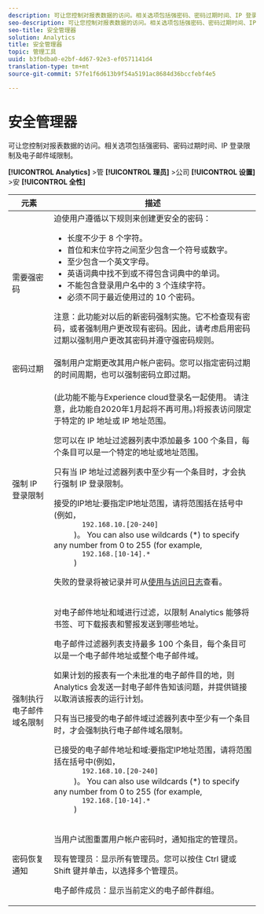 ```yaml
---
description: 可让您控制对报表数据的访问。相关选项包括强密码、密码过期时间、IP 登录限制及电子邮件域限制。
seo-description: 可让您控制对报表数据的访问。相关选项包括强密码、密码过期时间、IP 登录限制及电子邮件域限制。
seo-title: 安全管理器
solution: Analytics
title: 安全管理器
topic: 管理工具
uuid: b3fbdba0-e2bf-4d67-92e3-ef0571141d4
translation-type: tm+mt
source-git-commit: 57fe1f6d613b9f54a5191ac8684d36bccfebf4e5

---
```



# 安全管理器

可让您控制对报表数据的访问。相关选项包括强密码、密码过期时间、IP 登录限制及电子邮件域限制。

**[!UICONTROL Analytics]** &gt;管 **[!UICONTROL 理员]** &gt;公司 **[!UICONTROL 设置]** &gt;安 **[!UICONTROL 全性]**

<table id="table_F1AD9DE5094A4FC2B9DA8D01198F944B"> 
 <thead> 
  <tr> 
   <th colname="col1" class="entry"> 元素 </th> 
   <th colname="col2" class="entry"> 描述 </th> 
  </tr> 
 </thead>
 <tbody> 
  <tr> 
   <td colname="col1"> <span class="wintitle"> 需要强密码 </span> </td> 
   <td colname="col2">迫使用户遵循以下规则来创建更安全的密码： 
    <ul id="ul_100CC57EB4374DAA87B2074BA8B46F26"> 
     <li id="li_4D9102C361044FADBC14402A8398F2F3">长度不少于 8 个字符。 </li> 
     <li id="li_AFE9568C14894E93BFDFDC84DCD2838D">首位和末位字符之间至少包含一个符号或数字。 </li> 
     <li id="li_ECA05BEF7BFD4430B09D4A953B41D2A6">至少包含一个英文字母。 </li> 
     <li id="li_6928045588E94E28851BB15991C8D51E">英语词典中找不到或不得包含词典中的单词。 </li> 
     <li id="li_C3DD4608CA6F43E4B1E4FCFC6D116371">不能包含登录用户名中的 3 个连续字符。 </li> 
     <li id="li_687838CA01B94EE29EF4C09F485C5537">必须不同于最近使用过的 10 个密码。 </li> 
    </ul> <p>注意：此功能对以后的新密码强制实施。它不检查现有密码，或者强制用户更改现有密码。因此，请考虑启用密码过期以强制用户更改其密码并遵守强密码规则。 </p> </td> 
  </tr> 
  <tr> 
   <td colname="col1"> <span class="wintitle"> 密码过期</span> </td> 
   <td colname="col2"> 强制用户定期更改其用户帐户密码。您可以指定密码过期的时间周期，也可以强制密码立即过期。 </td> 
  </tr> 
  <tr> 
   <td colname="col1"> <span class="wintitle"> 强制 IP 登录限制</span> </td> 
   <td colname="col2"> <p>(此功能不能与Experience cloud登录名一起使用。 请注意，此功能自2020年1月起将不再可用。)将报表访问限定于特定的 IP 地址或 IP 地址范围。 </p> <p>您可以在 IP 地址过滤器列表中添加最多 100 个条目，每个条目可以是一个特定的地址或地址范围。 </p> <p> 只有当 IP 地址过滤器列表中至少有一个条目时，才会执行<span class="wintitle">强制 IP 登录限制</span>。 </p> <p> <span class="uicontrol"> 接受的IP地址</span>:要指定IP地址范围，请将范围括在括号中(例如， <code>
       192.168.10.[20-240]
     </code>)。 You can also use wildcards (*) to specify any number from 0 to 255 (for example, 
     <code>
       192.168.[10-14].*
     </code>) </p> <p>失败的登录将被记录并可从<a href="/help/admin/admin/logs.md#section_6FBAF92D9EA244809C45A78A2F0A7232">使用与访问日志</a>查看。 </p> </td> 
  </tr> 
  <tr> 
   <td colname="col1"> <span class="wintitle"> 强制执行电子邮件域名限制</span> </td> 
   <td colname="col2"> <p>对电子邮件地址和域进行过滤，以限制 Analytics 能够将书签、可下载报表和警报发送到哪些地址。 </p> <p>电子邮件过滤器列表支持最多 100 个条目，每个条目可以是一个电子邮件地址或整个电子邮件域。 </p> <p>如果计划的报表有一个未批准的电子邮件目的地，则 Analytics 会发送一封电子邮件告知该问题，并提供链接以取消该报表的运行计划。 </p> <p> 只有当<span class="wintitle">已接受的电子邮件域过滤器</span>列表中至少有一个条目时，才会<span class="wintitle">强制执行电子邮件域名限制</span>。 </p> <p> <span class="uicontrol"> 已接受的电子邮件地址和域</span>:要指定IP地址范围，请将范围括在括号中(例如， <code>
       192.168.10.[20-240]
     </code>)。 You can also use wildcards (*) to specify any number from 0 to 255 (for example, 
     <code>
       192.168.[10-14].*
     </code>) </p> </td> 
  </tr> 
  <tr> 
   <td colname="col1"> <span class="wintitle"> 密码恢复通知</span> </td> 
   <td colname="col2"> <p>当用户试图重置用户帐户密码时，通知指定的管理员。 </p> <p> <span class="uicontrol">现有管理员</span>：显示所有管理员。您可以按住 Ctrl 键或 Shift 键并单击，以选择多个管理员。 </p> <p> <span class="uicontrol">电子邮件成员：</span>显示当前定义的电子邮件群组。 </p> </td> 
  </tr> 
 </tbody> 
</table>


